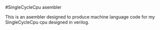 #SingleCycleCpu asembler

This is an asembler designed to produce machine language code
for my SingleCycleCpu cpu designed in verilog.
